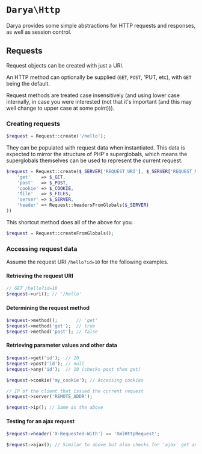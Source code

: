# `Darya\Http`

Darya provides some simple abstractions for HTTP requests and responses, as well
as session control.

## Requests

Request objects can be created with just a URI.

An HTTP method can optionally be supplied (`GET`, `POST`, 'PUT, etc), with `GET`
being the default.

Request methods are treated case insensitively (and using lower case
internally, in case you were interested (not that it's important (and this may
well change to upper case at some point))).

### Creating requests

```php
$request = Request::create('/hello');
```

They can be populated with request data when instantiated. This data is expected
to mirror the structure of PHP's superglobals, which means the superglobals
themselves can be used to represent the current request.

```php
$request = Request::create($_SERVER['REQUEST_URI'], $_SERVER['REQUEST_METHOD'], array(
	'get'    => $_GET,
	'post'   => $_POST,
	'cookie' => $_COOKIE,
	'file'   => $_FILES,
	'server' => $_SERVER,
	'header' => Request::headersFromGlobals($_SERVER)
))
```

This shortcut method does all of the above for you.

```php
$request = Request::createFromGlobals();
```

### Accessing request data

Assume the request URI `/hello?id=10` for the following examples.

#### Retrieving the request URI

```php
// GET /hello?id=10
$request->uri(); // '/hello'
```
#### Determining the request method

```php
$request->method();       // 'get'
$request->method('get');  // true
$request->method('post'); // false
```

#### Retrieving parameter values and other data

```php
$request->get('id');  // 10
$request->post('id'); // null
$request->any('id');  // 10 (checks post then get)

$request->cookie('my_cookie'); // Accessing cookies

// IP of the client that issued the current request
$request->server('REMOTE_ADDR');

$request->ip(); // Same as the above
```

#### Testing for an ajax request

```php
$request->header('X-Requested-With') == 'XmlHttpRequest';

$request->ajax(); // Similar to above but also checks for 'ajax' get and post parameters
```

